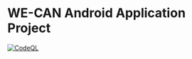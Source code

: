 # WE-CAN Android Application Project

[![CodeQL](https://github.com/shivamcandela/we-can/actions/workflows/codeql-analysis.yml/badge.svg)](https://github.com/shivamcandela/we-can/actions/workflows/codeql-analysis.yml)
